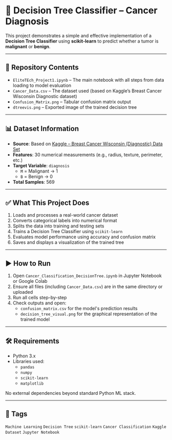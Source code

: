# 🧠 Decision Tree Classifier – Cancer Diagnosis

This project demonstrates a simple and effective implementation of a **Decision Tree Classifier** using **scikit-learn** to predict whether a tumor is **malignant** or **benign**.

---

## 📂 Repository Contents

- `EliteTEch_Project1.ipynb` – The main notebook with all steps from data loading to model evaluation
- `Cancer_Data.csv` – The dataset used (based on Kaggle’s Breast Cancer Wisconsin Diagnostic dataset)
- `Confusion_Matrix.png` – Tabular confusion matrix output
- `dtreevis.png` – Exported image of the trained decision tree

---

## 📊 Dataset Information

- **Source**: Based on [Kaggle – Breast Cancer Wisconsin (Diagnostic) Data Set](https://www.kaggle.com/datasets/uciml/breast-cancer-wisconsin-data)
- **Features**: 30 numerical measurements (e.g., radius, texture, perimeter, etc.)
- **Target Variable**: `diagnosis`
  - `M` = Malignant → 1
  - `B` = Benign → 0
- **Total Samples**: 569

---

## ✅ What This Project Does

1. Loads and processes a real-world cancer dataset
2. Converts categorical labels into numerical format
3. Splits the data into training and testing sets
4. Trains a Decision Tree Classifier using `scikit-learn`
5. Evaluates model performance using accuracy and confusion matrix
6. Saves and displays a visualization of the trained tree

---

## ▶️ How to Run

1. Open `Cancer_Classification_DecisionTree.ipynb` in Jupyter Notebook or Google Colab
2. Ensure all files (including `Cancer_Data.csv`) are in the same directory or uploaded
3. Run all cells step-by-step
4. Check outputs and open:
   - `confusion_matrix.csv` for the model's prediction results
   - `decision_tree_visual.png` for the graphical representation of the trained model

---

## 🛠️ Requirements

- Python 3.x
- Libraries used:
  - `pandas`
  - `numpy`
  - `scikit-learn`
  - `matplotlib`

No external dependencies beyond standard Python ML stack.

---

## 📌 Tags

`Machine Learning` `Decision Tree` `scikit-learn` `Cancer Classification` `Kaggle Dataset` `Jupyter Notebook`

